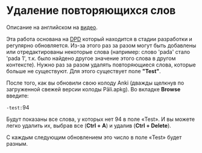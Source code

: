 <h1>Удаление повторяющихся слов</h1>
<p>Описание на английском на <a href="https://user-images.githubusercontent.com/39419221/187020101-701ee57e-b708-4be1-91d7-0c9b411a11cd.mp4">видео</a>.</p>
<p>Эта работа основана на <a href="https://digitalpalidictionary.github.io/">DPD</a> который находится в стадии разработки и регулярно обновляется. Из-за этого раз за разом могут быть добавлены или отредактированы некоторые слова (например: слово 'pada' стало 'pada 1', т.к. было найдено другое значение этого слова в другом контексте). Нужно раз за разом удалять повторяющиеся слова, которые больше не существуют. Для этого существует поле <strong>"Test"</strong>.</p>
<p>После того, как вы обновили свою колоду Anki (дважды щелкнув по загруженной свежей версии колоды Pāli.apkg). Во вкладке <strong>Browse</strong> введите:</p>
<p><code>-test:</code>94</p>
<p>Будут показаны все слова, у которых нет 94 в поле «Test». И вы можете легко удалить их, выбрав все (<strong>Ctrl + A</strong>) и удалив (<strong>Ctrl + Delete</strong>). </p>
<p>С каждым следующим обновлением это число в поле «Test» будет разным.</p>